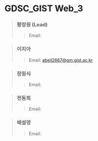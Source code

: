 # GDSC_GIST Web_3
  
  > ### 황장원 (Lead)
  >> Email:
  
  > ### 이지아
  >> Email: abell2667@gm.gist.ac.kr

  > ### 장원식
  >> Email:

  > ### 전동희
  >> Email:

  > ### 배설영
  >> Email:

